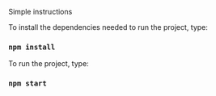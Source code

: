 Simple instructions

To install the dependencies needed to run the project, type:

### `npm install`

To run the project, type:

### `npm start`
